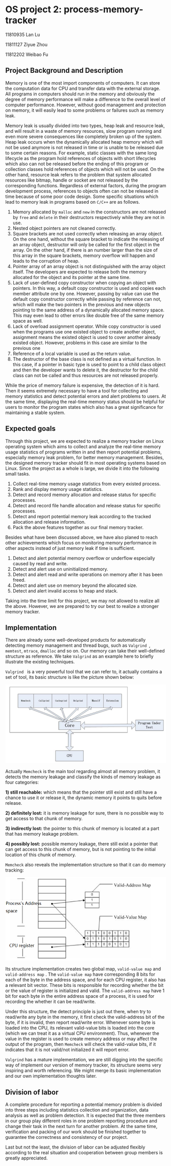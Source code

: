# OS project 2: process-memory-tracker

11810935 Lan Lu

11811127 Ziyue Zhou

11812202 Weibao Fu

## Project Background and Description

Memory is one of the most import components of computers. It can store the computation data for CPU and transfer data with the external storage. All programs in computers should run in the memory and obviously the degree of memory performance will make a difference to the overall level of computer performance. However, without good management and protection on memory, it will easily lead to some problems or failures such as memory leak.

Memory leak is usually divided into two types, heap leak and resource leak, and will result in a waste of memory resources, slow program running  and even more severe consequences like completely broken up of the system. Heap leak occurs when the dynamically allocated heap memory which will not be used anymore is not released in time or is unable to be released due to some certain reasons. For example, static classes with the same long lifecycle as the program hold references of objects with short lifecycles which also can not be released before the ending of this program or collection classes hold references of objects which will not be used. On the other hand, resource leak refers to the problem that system allocated resources like bitmap, handle or socket are not released by the corresponding functions. Regardless of external factors, during the program development process, references to objects often can not be released in time because of some poor code design. Some specific situations which lead to memory leak in programs based on `C/C++` are as follows. 

1. Memory allocated by `malloc` and `new` in the constructors are not released by `free` and `delete` in their destructors respectively while they are not in use.
2. Nested object pointers are not cleaned correctly.
3.  Square brackets are not used correctly when releasing an array object. On the one hand, without the square bracket to indicate the releasing of an array object, destructor will only be called for the first object in the array. On the other hand, if there is an number larger than the size of this array in the square brackets, memory overflow will happen and leads to the corruption of heap.
4. Pointer array of an array object is not distinguished with the array object itself. The developers are expected to release both the memory allocated for the object and its pointer at the same time.
5. Lack of user-defined copy constructor when copying an object with pointers. In this way, a default copy constructor is used and copies each member attribute one by one. However, passing by value can use the default copy constructor correctly while passing by reference can not,  which will make the two pointers in the previous and new objects pointing to the same address of a dynamically allocated memory space. This may even lead to other errors like double free of the same memory space as well.
6. Lack of overload assignment operator. While copy constructor is used when the programs use one existed object to create another object, assignment means the existed object is used to cover another already existed object. However, problems in this case are similar to the previous one 
7. Reference of a local variable is used as the return value.
8. The destructor of the base class is not defined as a virtual function. In this case, if a pointer in basic type is used to point to a child class object and then the developer wants to delete it, the destructor for the child class can not be called and thus resources are not released properly.

While the price of memory  failure is expensive, the detection of it is hard. Then it seems extremely necessary to have a tool for collecting and memory statistics and detect potential errors and alert problems to users. At the same time, displaying the real-time memory status should be helpful for users to monitor the program states which also has a great significance for maintaining a stable system.

## Expected goals

Through this project, we are expected to realize a memory tracker on Linux operating system which aims to collect and analyze the real-time memory usage statistics of programs written in and then report potential problems, especially  memory leak problem, for better memory management. Besides, the designed memory tracker should fit in most operating systems based on Linux. Since the project as a whole is large, we divide it into the following small tasks.

1.  Collect real-time memory usage statistics from every existed process.
2.  Rank and display memory usage statistics.
3.  Detect and record memory allocation  and release status for specific processes.
4.  Detect and record file handle allocation  and release status for specific processes.
5.  Detect and report potential memory leak according to the tracked allocation and release information.
6. Pack the above features together as our final memory tracker.

Besides what have been discussed above, we have also planed to reach other achievements which focus on monitoring memory performance in other aspects instead of just memory leak if time is sufficient.

1. Detect and alert potential memory overflow or underflow especially caused by read and write.
2. Detect and alert use on uninitialized memory.
3. Detect and alert read and write operations on memory after it has been freed.
4. Detect and alert use on memory beyond the allocated size.
5. Detect and alert invalid access to heap and stack.

Taking into the time limit for this project, we may not allowed to realize all the above. However, we are prepared to try our best to realize a stronger memory tracker.

## Implementation

There are already some well-developed products for automatically detecting memory management and thread bugs, such as `Valgrind `, `memtest`, `mtrace`, `dmalloc` and so on. Our memory can take their well-defined structure as reference. We take `Valgrind` as an example here to briefly illustrate the existing techniques.

`Valgrind ` is a very powerful tool that we can refer to, it actually contains a set of tool, its basic structure is like the picture shown below:

![1619696458(1)](README.assets/1619696458(1).png)

Actually `Memcheck` is the main tool regarding almost all memory problem, it detects the memory leakage and classify the kinds of memory leakage as  four categories:

**1) still reachable:** which means that the pointer still exist and still have a chance to use it or release it, the dynamic memory it points to quits before release.

**2) definitely lost:** it is memory leakage for sure, there is no possible way to get access to that chunk of memory.

**3) indirectly lost:** the pointer to this chunk of memory is located at a part that has memory leakage problem.

**4) possibly lost:** possible memory leakage, there still exist a pointer that can get access to this chunk of memory, but is not pointing to the initial location of this chunk of memory.

`Memcheck` also reveals the implementation structure so that it can do memory tracking:

![1619697481(1)](README.assets/1619697481(1).png)

Its structure implementation creates two global map, `valid-value map` and `valid-address map`  . The `valid-value map`  have corresponding 8 bits for each of the byte in the address space, and for each CPU register, it also has a relevant bit vector. These bits is responsible for recording whether the bit or the value of register is initialized and valid. The `valid-address map`  have 1 bit for each byte in the entire address space of a process, it is used for recording the whether it can be read/write.

Under this structure, the detect principle is just out there, when try to read/write any byte in the memory, it first check the valid-address bit of the byte, if it is invalid, then report read/write error. Whenever some byte is loaded into the CPU, its relevant valid-value bits is loaded into the core (which we can treat it as a virtual CPU environment). Thus, whenever the value in the register is used to create memory address or may affect the output of the program, then `Memcheck` will check the valid-value bits, if it indicates that it is not valid/not initialized it will report error.

`Valgrind` has a mature implementation, we are still digging into the specific way of implement our version of memory tracker, its structure seems very inspiring and worth referencing. We might merge its basic implementation and our own implementation thoughts later.

## Division of labor

A complete procedure for reporting a potential memory problem is divided into three steps including statistics collection and organization, data analysis as well as problem detection.  It is expected that the three members in our group play different roles in one problem reporting procedure and change their task in the next turn for another problem. At the same time, verification and packing of our work should be finished together to guarantee the correctness and consistency of our project.

Last but not the least, the division of labor can be adjusted flexibly according to the real situation and cooperation between group members is greatly appreciated.
